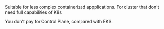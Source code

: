 Suitable for less complex containerized appplications.
For cluster that don't need full capabilities of K8s

You don't pay for Control Plane, compared with EKS.